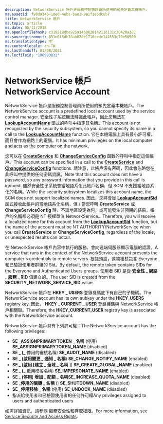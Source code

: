 ```yaml
---
description: NetworkService 帳戶是服務控制管理員所使用的預先定義本機帳戶。
ms.assetid: f90d9346-10ed-4eba-bae2-9a1f1e6dc6b7
title: NetworkService 帳戶
ms.topic: article
ms.date: 05/31/2018
ms.openlocfilehash: c319518dbe925a146882014211d131c30420a282
ms.sourcegitcommit: 831e8f3db78ab820e1710cede244553c70e50500
ms.translationtype: MT
ms.contentlocale: zh-TW
ms.lasthandoff: 01/08/2021
ms.locfileid: "106983832"
---
```

# <a name="networkservice-account"></a><span data-ttu-id="a44e8-103">NetworkService 帳戶</span><span class="sxs-lookup"><span data-stu-id="a44e8-103">NetworkService Account</span></span>

<span data-ttu-id="a44e8-104">NetworkService 帳戶是服務控制管理員所使用的預先定義本機帳戶。</span><span class="sxs-lookup"><span data-stu-id="a44e8-104">The NetworkService account is a predefined local account used by the service control manager.</span></span> <span data-ttu-id="a44e8-105">安全性子系統無法辨識此帳戶，因此您無法在 [**LookupAccountName**](/windows/desktop/api/winbase/nf-winbase-lookupaccountnamea) 函式的呼叫中指定其名稱。</span><span class="sxs-lookup"><span data-stu-id="a44e8-105">This account is not recognized by the security subsystem, so you cannot specify its name in a call to the [**LookupAccountName**](/windows/desktop/api/winbase/nf-winbase-lookupaccountnamea) function.</span></span> <span data-ttu-id="a44e8-106">它在本機電腦上具有最小許可權，而且會作為網路上的電腦。</span><span class="sxs-lookup"><span data-stu-id="a44e8-106">It has minimum privileges on the local computer and acts as the computer on the network.</span></span>

<span data-ttu-id="a44e8-107">您可以在 [**CreateService**](/windows/desktop/api/Winsvc/nf-winsvc-createservicea) 和 [**ChangeServiceConfig**](/windows/desktop/api/Winsvc/nf-winsvc-changeserviceconfiga) 函數的呼叫中指定這個帳戶。</span><span class="sxs-lookup"><span data-stu-id="a44e8-107">This account can be specified in a call to the [**CreateService**](/windows/desktop/api/Winsvc/nf-winsvc-createservicea) and [**ChangeServiceConfig**](/windows/desktop/api/Winsvc/nf-winsvc-changeserviceconfiga) functions.</span></span> <span data-ttu-id="a44e8-108">請注意，此帳戶沒有密碼，因此會忽略您在此呼叫中提供的任何密碼資訊。</span><span class="sxs-lookup"><span data-stu-id="a44e8-108">Note that this account does not have a password, so any password information that you provide in this call is ignored.</span></span> <span data-ttu-id="a44e8-109">雖然安全性子系統會當地語系化此帳戶名稱，但 SCM 不支援當地語系化的名稱。</span><span class="sxs-lookup"><span data-stu-id="a44e8-109">While the security subsystem localizes this account name, the SCM does not support localized names.</span></span> <span data-ttu-id="a44e8-110">因此，您將會從 [**LookupAccountSid**](/windows/desktop/api/winbase/nf-winbase-lookupaccountsida) 函式接收此帳戶的當地語系化名稱，但 \\ 當您呼叫 **CreateService** 或 **ChangeServiceConfig** 時，不論地區設定為何，或可能發生非預期的結果，帳戶的名稱都必須是 NT 授權單位 NetworkService。</span><span class="sxs-lookup"><span data-stu-id="a44e8-110">Therefore, you will receive a localized name for this account from the [**LookupAccountSid**](/windows/desktop/api/winbase/nf-winbase-lookupaccountsida) function, but the name of the account must be NT AUTHORITY\\NetworkService when you call **CreateService** or **ChangeServiceConfig**, regardless of the locale, or unexpected results can occur.</span></span>

<span data-ttu-id="a44e8-111">在 NetworkService 帳戶內容中執行的服務，會向遠端伺服器顯示電腦的認證。</span><span class="sxs-lookup"><span data-stu-id="a44e8-111">A service that runs in the context of the NetworkService account presents the computer's credentials to remote servers.</span></span> <span data-ttu-id="a44e8-112">根據預設，遠端權杖包含 Everyone 和已驗證使用者群組的 Sid。</span><span class="sxs-lookup"><span data-stu-id="a44e8-112">By default, the remote token contains SIDs for the Everyone and Authenticated Users groups.</span></span> <span data-ttu-id="a44e8-113">使用者 SID 是從 **安全性 \_ 網路 \_ 服務 \_ RID** 值建立的。</span><span class="sxs-lookup"><span data-stu-id="a44e8-113">The user SID is created from the **SECURITY\_NETWORK\_SERVICE\_RID** value.</span></span>

<span data-ttu-id="a44e8-114">NetworkService 帳戶在 **HKEY \_ USERS** 登錄機碼底下有自己的子機碼。</span><span class="sxs-lookup"><span data-stu-id="a44e8-114">The NetworkService account has its own subkey under the **HKEY\_USERS** registry key.</span></span> <span data-ttu-id="a44e8-115">因此， **HKEY \_ CURRENT \_ USER** 登錄機碼與 NetworkService 帳戶相關聯。</span><span class="sxs-lookup"><span data-stu-id="a44e8-115">Therefore, the **HKEY\_CURRENT\_USER** registry key is associated with the NetworkService account.</span></span>

<span data-ttu-id="a44e8-116">NetworkService 帳戶具有下列許可權：</span><span class="sxs-lookup"><span data-stu-id="a44e8-116">The NetworkService account has the following privileges:</span></span>

-   <span data-ttu-id="a44e8-117">**SE \_ASSIGNPRIMARYTOKEN \_ 名稱** (停用) </span><span class="sxs-lookup"><span data-stu-id="a44e8-117">**SE\_ASSIGNPRIMARYTOKEN\_NAME** (disabled)</span></span>
-   <span data-ttu-id="a44e8-118">**SE \_ (\_** 停用的審核名稱) </span><span class="sxs-lookup"><span data-stu-id="a44e8-118">**SE\_AUDIT\_NAME** (disabled)</span></span>
-   <span data-ttu-id="a44e8-119">**SE \_ (啟用變更 \_ 通知 \_ 名稱**) </span><span class="sxs-lookup"><span data-stu-id="a44e8-119">**SE\_CHANGE\_NOTIFY\_NAME** (enabled)</span></span>
-   <span data-ttu-id="a44e8-120">**SE \_ (啟用 [建立 \_ 全域 \_ 名稱** ]) </span><span class="sxs-lookup"><span data-stu-id="a44e8-120">**SE\_CREATE\_GLOBAL\_NAME** (enabled)</span></span>
-   <span data-ttu-id="a44e8-121">**SE \_ (\_** 啟用模擬名稱) </span><span class="sxs-lookup"><span data-stu-id="a44e8-121">**SE\_IMPERSONATE\_NAME** (enabled)</span></span>
-   <span data-ttu-id="a44e8-122">**SE \_ (停用) 增加 \_ 配額 \_ 名稱**</span><span class="sxs-lookup"><span data-stu-id="a44e8-122">**SE\_INCREASE\_QUOTA\_NAME** (disabled)</span></span>
-   <span data-ttu-id="a44e8-123">**SE \_停用的關機 \_ 名稱** () </span><span class="sxs-lookup"><span data-stu-id="a44e8-123">**SE\_SHUTDOWN\_NAME** (disabled)</span></span>
-   <span data-ttu-id="a44e8-124">**SE \_停用移除 \_ 名稱** (停用) </span><span class="sxs-lookup"><span data-stu-id="a44e8-124">**SE\_UNDOCK\_NAME** (disabled)</span></span>
-   <span data-ttu-id="a44e8-125">指派給使用者和已驗證使用者的任何許可權</span><span class="sxs-lookup"><span data-stu-id="a44e8-125">Any privileges assigned to users and authenticated users</span></span>

<span data-ttu-id="a44e8-126">如需詳細資訊，請參閱 [服務安全性和存取權限](service-security-and-access-rights.md)。</span><span class="sxs-lookup"><span data-stu-id="a44e8-126">For more information, see [Service Security and Access Rights](service-security-and-access-rights.md).</span></span>

 

 
